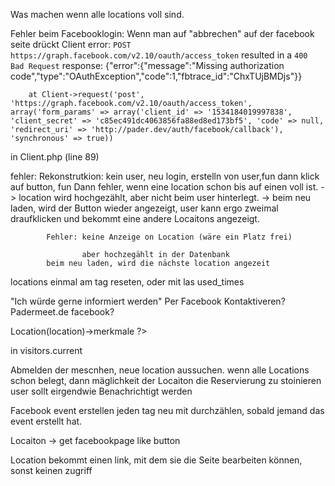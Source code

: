 

 Was machen wenn alle locations voll sind. 



Fehler beim Facebooklogin: 
	Wenn man auf "abbrechen" auf der facebook seite drückt
		Client error: `POST https://graph.facebook.com/v2.10/oauth/access_token` resulted in a `400 Bad Request` response:
{"error":{"message":"Missing authorization code","type":"OAuthException","code":1,"fbtrace_id":"ChxTUjBMDjs"}}

		at Client->request('post', 'https://graph.facebook.com/v2.10/oauth/access_token', array('form_params' => array('client_id' => '1534184019997838', 'client_secret' => 'c85ec491dc4063856fa88ed8ed173bf5', 'code' => null, 'redirect_uri' => 'http://pader.dev/auth/facebook/callback'), 'synchronous' => true))
in Client.php (line 89)


fehler: Rekonstrutkion: kein user, neu login, erstelln von user,fun
		dann klick auf button, fun
		Dann fehler, wenn eine location schon bis auf einen voll ist.
		-> location wird hochgezählt, aber nicht beim user hinterlegt.
		-> beim neu laden, wird der Button wieder angezeigt, user kann ergo zweimal draufklicken und bekommt eine andere Locaitons angezeigt. 

			Fehler: keine Anzeige on Location (wäre ein Platz frei)

					aber hochzegählt in der Datenbank
			beim neu laden, wird die nächste location angezeit 


locations einmal am tag reseten, oder mit las used_times


"Ich würde gerne informiert werden"
	Per Facebook Kontaktiveren? Padermeet.de facebook?

<?php // TODO: mit Mermkal from visitor->Location(location)->merkmale ?>
in visitors.current

Abmelden der mescnhen, neue location aussuchen. 
	wenn alle Locations schon belegt, dann mäglichkeit der Locaiton die Reservierung zu stoinieren
	user sollt eirgendwie Benachrichtigt werden

Facebook event erstellen jeden tag neu mit durchzählen, sobald jemand das event erstellt hat. 

Locaiton -> get facebookpage like button


Location bekommt einen link, mit dem sie die Seite bearbeiten können, sonst keinen zugriff

